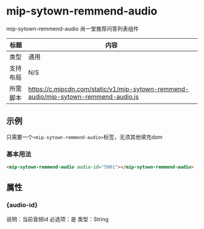 # mip-sytown-remmend-audio

mip-sytown-remmend-audio 尚一堂推荐问答列表组件

标题|内容
----|----
类型|通用
支持布局|N/S
所需脚本|https://c.mipcdn.com/static/v1/mip-sytown-remmend-audio/mip-sytown-remmend-audio.js

## 示例

只需要一个`<mip-sytown-remmend-audio>`标签，无须其他填充dom

### 基本用法
```html
<mip-sytown-remmend-audio audio-id="5001"></mip-sytown-remmend-audio>
```

## 属性

### {audio-id}

说明：当前音频id
必选项：是
类型：String
